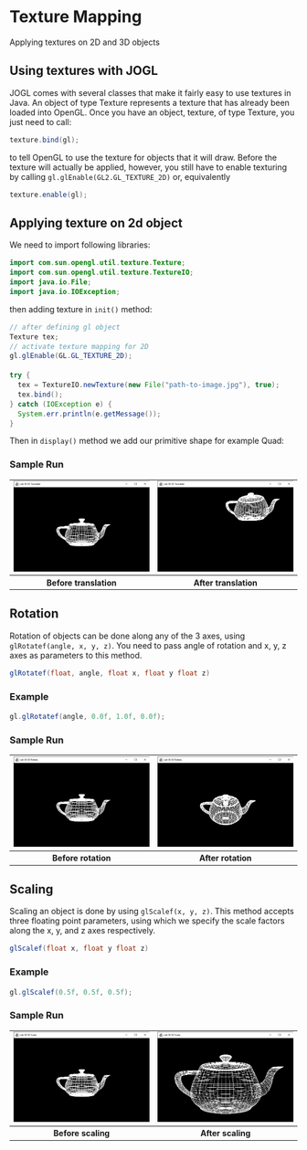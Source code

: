# Texture Mapping

Applying textures on 2D and 3D objects

## Using textures with JOGL

JOGL comes with several classes that make it fairly easy to use textures in Java. An object of type Texture represents a texture that has already been loaded into OpenGL. Once you have an object, texture, of type Texture, you just need to
call:

```java
texture.bind(gl);
```

to tell OpenGL to use the texture for objects that it will draw. Before the texture will actually be applied, however, you still have to enable texturing by calling `gl.glEnable(GL2.GL_TEXTURE_2D)` or, equivalently

```java
texture.enable(gl);
```

## Applying texture on 2d object

We need to import following libraries:

```java
import com.sun.opengl.util.texture.Texture;
import com.sun.opengl.util.texture.TextureIO;
import java.io.File;
import java.io.IOException;
```

then adding texture in `init()` method:

```java
// after defining gl object
Texture tex;
// activate texture mapping for 2D
gl.glEnable(GL.GL_TEXTURE_2D);

try {
  tex = TextureIO.newTexture(new File("path-to-image.jpg"), true);
  tex.bind();
} catch (IOException e) {
  System.err.println(e.getMessage());
}
```

Then in `display()` method we add our primitive shape for example Quad:



### Sample Run

<table><tr><td>
<img src="/screen-shots/lab08/translate-b.png" alt="Before translation" width="auto">
</td><td>
<img src="/screen-shots/lab08/translate-a.png" alt="After translation" width="100%">
</td></tr>
<tr>
<th>Before translation</th>
<th>After translation</th>
</tr>
</table>

## Rotation

Rotation of objects can be done along any of the 3 axes, using `glRotatef(angle, x, y, z)`. You need to pass angle of rotation and x, y, z axes as parameters to this method.

```java
glRotatef(float, angle, float x, float y float z)
```

### Example
```java
gl.glRotatef(angle, 0.0f, 1.0f, 0.0f);
```

### Sample Run

<table><tr><td>
<img src="/screen-shots/lab08/rotate-b.png" alt="Before rotation" width="auto">
</td><td>
<img src="/screen-shots/lab08/rotate-a.png" alt="After rotation" width="100%">
</td></tr>
<tr>
<th>Before rotation</th>
<th>After rotation</th>
</tr>
</table>



## Scaling

Scaling an object is done by using `glScalef(x, y, z)`. This method accepts three floating point parameters, using which we specify the scale factors along the x, y, and z axes respectively.

```java
glScalef(float x, float y float z)
```

### Example
```java
gl.glScalef(0.5f, 0.5f, 0.5f);
```

### Sample Run

<table><tr><td>
<img src="/screen-shots/lab08/scale-b.png" alt="Before scaling" width="auto">
</td><td>
<img src="/screen-shots/lab08/scale-a.png" alt="After scaling" width="100%">
</td></tr>
<tr>
<th>Before scaling</th>
<th>After scaling</th>
</tr>
</table>